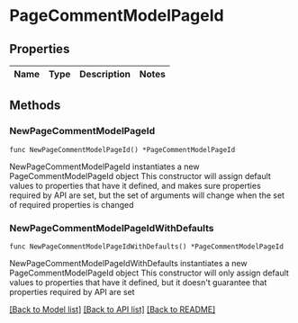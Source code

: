 # PageCommentModelPageId

## Properties

Name | Type | Description | Notes
------------ | ------------- | ------------- | -------------

## Methods

### NewPageCommentModelPageId

`func NewPageCommentModelPageId() *PageCommentModelPageId`

NewPageCommentModelPageId instantiates a new PageCommentModelPageId object
This constructor will assign default values to properties that have it defined,
and makes sure properties required by API are set, but the set of arguments
will change when the set of required properties is changed

### NewPageCommentModelPageIdWithDefaults

`func NewPageCommentModelPageIdWithDefaults() *PageCommentModelPageId`

NewPageCommentModelPageIdWithDefaults instantiates a new PageCommentModelPageId object
This constructor will only assign default values to properties that have it defined,
but it doesn't guarantee that properties required by API are set


[[Back to Model list]](../README.md#documentation-for-models) [[Back to API list]](../README.md#documentation-for-api-endpoints) [[Back to README]](../README.md)



